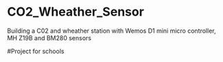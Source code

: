 # CO2_Wheather_Sensor
Building a C02 and wheather station with Wemos D1 mini micro controller, MH Z19B and BM280 sensors

#Project for schools
